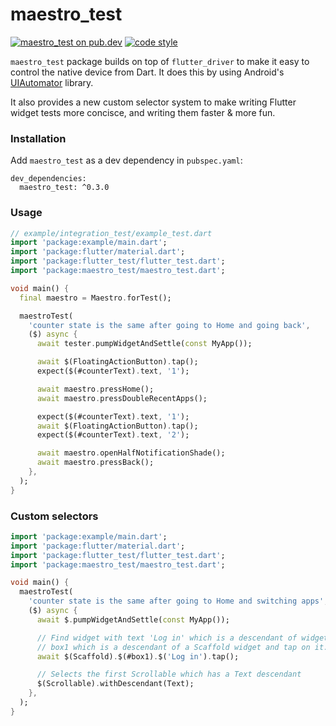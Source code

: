 # maestro_test

[![maestro_test on pub.dev][pub_badge]][pub_link] [![code
style][pub_badge_style]][pub_badge_link]

`maestro_test` package builds on top of `flutter_driver` to make it easy to
control the native device from Dart. It does this by using Android's
[UIAutomator][ui_automator] library.

It also provides a new custom selector system to make writing Flutter widget
tests more concisce, and writing them faster & more fun.

### Installation

Add `maestro_test` as a dev dependency in `pubspec.yaml`:

```
dev_dependencies:
  maestro_test: ^0.3.0
```

### Usage

```dart
// example/integration_test/example_test.dart
import 'package:example/main.dart';
import 'package:flutter/material.dart';
import 'package:flutter_test/flutter_test.dart';
import 'package:maestro_test/maestro_test.dart';

void main() {
  final maestro = Maestro.forTest();

  maestroTest(
    'counter state is the same after going to Home and going back',
    ($) async {
      await tester.pumpWidgetAndSettle(const MyApp());

      await $(FloatingActionButton).tap();
      expect($(#counterText).text, '1');

      await maestro.pressHome();
      await maestro.pressDoubleRecentApps();

      expect($(#counterText).text, '1');
      await $(FloatingActionButton).tap();
      expect($(#counterText).text, '2');

      await maestro.openHalfNotificationShade();
      await maestro.pressBack();
    },
  );
}
```

### Custom selectors

```dart
import 'package:example/main.dart';
import 'package:flutter/material.dart';
import 'package:flutter_test/flutter_test.dart';
import 'package:maestro_test/maestro_test.dart';

void main() {
  maestroTest(
    'counter state is the same after going to Home and switching apps',
    ($) async {
      await $.pumpWidgetAndSettle(const MyApp());

      // Find widget with text 'Log in' which is a descendant of widget with key
      // box1 which is a descendant of a Scaffold widget and tap on it.
      await $(Scaffold).$(#box1).$('Log in').tap();

      // Selects the first Scrollable which has a Text descendant
      $(Scrollable).withDescendant(Text);
    },
  );
}
```

[pub_badge]: https://img.shields.io/pub/v/maestro_test.svg
[pub_link]: https://pub.dartlang.org/packages/maestro_test
[pub_badge_style]: https://img.shields.io/badge/style-leancode__lint-black
[pub_badge_link]: https://pub.dartlang.org/packages/leancode_lint
[ui_automator]: https://developer.android.com/training/testing/other-components/ui-automator
